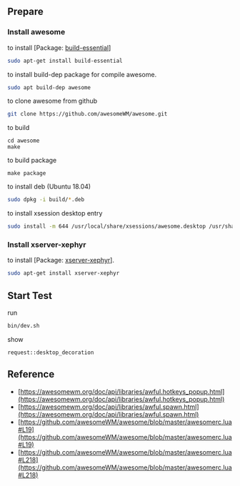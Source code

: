
## Prepare

### Install awesome

to install [Package: [build-essential](https://packages.ubuntu.com/bionic/build-essential)]

``` sh
sudo apt-get install build-essential
```

to install build-dep package for compile awesome.

``` sh
sudo apt build-dep awesome
```

to clone awesome from github

``` sh
git clone https://github.com/awesomeWM/awesome.git
```

to build

```
cd awesome
make
```

to build package

```
make package
```

to install deb (Ubuntu 18.04)

``` sh
sudo dpkg -i build/*.deb
```

to install xsession desktop entry

```sh
sudo install -m 644 /usr/local/share/xsessions/awesome.desktop /usr/share/xsessions/awesome.desktop
```

### Install xserver-xephyr

to install [Package: [xserver-xephyr](https://packages.ubuntu.com/bionic/xserver-xephyr)].

``` sh
sudo apt-get install xserver-xephyr
```

## Start Test

run

``` sh
bin/dev.sh
```

show

```
request::desktop_decoration
```

## Reference

* [https://awesomewm.org/doc/api/libraries/awful.hotkeys_popup.html](https://awesomewm.org/doc/api/libraries/awful.hotkeys_popup.html)
* [https://awesomewm.org/doc/api/libraries/awful.spawn.html](https://awesomewm.org/doc/api/libraries/awful.spawn.html)
* [https://github.com/awesomeWM/awesome/blob/master/awesomerc.lua#L19](https://github.com/awesomeWM/awesome/blob/master/awesomerc.lua#L19)
* [https://github.com/awesomeWM/awesome/blob/master/awesomerc.lua#L218](https://github.com/awesomeWM/awesome/blob/master/awesomerc.lua#L218)
